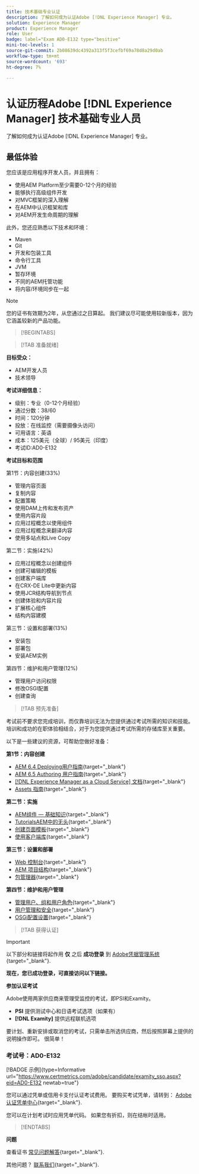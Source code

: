 ```yaml
---
title: 技术基础专业认证
description: 了解如何成为认证Adobe [!DNL Experience Manager] 专业。
solution: Experience Manager
product: Experience Manager
role: User
badge: label="Exam AD0-E132 type="besitive"
mini-toc-levels: 1
source-git-commit: 2b08639dc4392a313f5f3cefbf69a78d8a29d0ab
workflow-type: tm+mt
source-wordcount: '693'
ht-degree: 7%

---
```


# 认证历程Adobe [!DNL Experience Manager] 技术基础专业人员

了解如何成为认证Adobe [!DNL Experience Manager] 专业。

## 最低体验

您应该是应用程序开发人员，并且拥有：

* 使用AEM Platform至少需要0-12个月的经验
* 能够执行高级组件开发
* 对MVC框架的深入理解
* 在AEM中认识框架和库
* 对AEM开发生命周期的理解

此外，您还应熟悉以下技术和环境：

* Maven
* Git
* 开发和包装工具
* 命令行工具
* JVM
* 暂存环境
* 不同的AEM托管功能
* 将内容/环境同步在一起

>[!NOTE]
>
>您的证书有效期为2年，从您通过之日算起。 我们建议尽可能使用较新版本，因为它涵盖较新的产品功能。

>[!BEGINTABS]

>[!TAB 准备就绪]

**目标受众：**

* AEM开发人员
* 技术领导

**考试详细信息：**

* 级别：专业（0-12个月经验）
* 通过分数：38/60
* 时间：120分钟
* 投放：在线监控（需要摄像头访问）
* 可用语言：英语
* 成本：125美元（全球）/ 95美元（印度）
* 考试ID:AD0-E132

**考试目标和范围**

第1节：内容创建(33%)

* 管理内容页面
* 复制内容
* 配置策略
* 使用DAM上传和发布资产
* 使用内容片段
* 应用过程概念以使用组件
* 应用过程概念来翻译内容
* 使用多站点和Live Copy

第二节：实施(42%)

* 应用过程概念以创建组件
* 创建可编辑的模板
* 创建客户端库
* 在CRX-DE Lite中更新内容
* 使用JCR结构导航到节点
* 创建体验和内容片段
* 扩展核心组件
* 结构内容建模

第三节：设置和部署(13%)

* 安装包
* 部署包
* 安装AEM实例

第四节：维护和用户管理(12%)

* 管理用户访问权限
* 修改OSGI配置
* 创建查询

>[!TAB 预先准备]

考试前不要求您完成培训，而仅靠培训无法为您提供通过考试所需的知识和技能。 培训和成功的在职体验相结合，对于为您提供通过考试所需的存储库至关重要。

以下是一些建议的资源，可帮助您做好准备：

**第1节：内容创建**


* [AEM 6.4 Deploying用户指南](https://experienceleague.adobe.com/docs/experience-manager-64/deploying/home.html?lang=zh-Hans){target="_blank"}
* [AEM 6.5 Authoring 用户指南](https://experienceleague.adobe.com/docs/experience-manager-65/authoring/home.html?lang=en){target="_blank"}
* [[!DNL Experience Manager as a Cloud Service] 文档](https://experienceleague.adobe.com/docs/experience-manager-cloud-service/content/home.html?lang=zh-Hans){target="_blank"}
* [Assets 指南](https://experienceleague.adobe.com/docs/experience-manager-65/assets/home.html?lang=en){target="_blank"}

**第二节：实施**

* [AEM组件 — 基础知识](https://experienceleague.adobe.com/docs/experience-manager-65/developing/components/components-basics.html?lang=en){target="_blank"}
* [TutorialsAEM中的无头](https://experienceleague.adobe.com/docs/experience-manager-learn/getting-started-with-aem-headless/overview.html?lang=zh-Hans){target="_blank"}
* [创建页面模板](https://experienceleague.adobe.com/docs/experience-manager-65/authoring/siteandpage/templates.html?lang=en#creating-and-managing-templates){target="_blank"}
* [使用客户端库](https://experienceleague.adobe.com/docs/experience-manager-65/developing/introduction/clientlibs.html?lang=en){target="_blank"}

**第三节：设置和部署**

* [Web 控制台](https://experienceleague.adobe.com/docs/experience-manager-65/deploying/configuring/web-console.html?lang=en){target="_blank"}
* [AEM 项目结构](https://experienceleague.adobe.com/docs/experience-manager-cloud-service/content/implementing/developing/aem-project-content-package-structure.html?lang=en#embedding-3rd-party-packages){target="_blank"}
* [包管理器](https://experienceleague.adobe.com/docs/experience-manager-65/administering/contentmanagement/package-manager.html?lang=en#what-are-packages){target="_blank"}

**第四节：维护和用户管理**

* [管理用户、组和用户角色](https://experienceleague.adobe.com/docs/experience-manager-brand-portal/using/admin-tools/brand-portal-adding-users.html?lang=en#add-a-user){target="_blank"}
* [用户管理和安全](https://experienceleague.adobe.com/docs/experience-manager-65/administering/security/security.html?lang=en){target="_blank"}
* [OSGi配置设置](https://experienceleague.adobe.com/docs/experience-manager-65/deploying/configuring/osgi-configuration-settings.html?lang=en){target="_blank"}

>[!TAB 获得认证]

>[!IMPORTANT]
>
>以下部分和链接将起作用 **仅**  之后 **成功登录** 到 [Adobe凭据管理系统](http://www.certmetrics.com/adobe){target="_blank"}.

**现在，您已成功登录，可直接访问以下链接。**

**参加认证考试**

Adobe使用两家供应商来管理受监控的考试，即PSI和Examity。

* **PSI** 提供测试中心和日语考试选项（如果有）
* **[!DNL Examity]** 提供远程联机选项

要计划、重新安排或取消您的考试，只需单击所选供应商，然后按照屏幕上提供的说明操作即可。 很简单！

### 考试号：AD0-E132

[!BADGE 示例]{type=Informative url="https://www.certmetrics.com/adobe/candidate/examity_sso.aspx?eid=AD0-E132 newtab=true"}

您可以通过凭单或信用卡支付认证考试费用。 要购买考试凭单，请转到： [Adobe认证凭单中心](https://market.xvoucher.com/adobe/global){target="_blank"}.

您可以在计划考试时应用凭单代码。 如果您有折扣，则在结帐时适用。

>[!ENDTABS]

**问题**

查看证书 [常见问题解答](https://experienceleague.adobe.com/docs/certification/certification/faq.html?lang=en){target="_blank"}.

其他问题？ [联系我们](mailto:certif@adobe.com){target="_blank"}.
